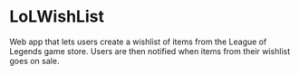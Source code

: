 LoLWishList
===========

Web app that lets users create a wishlist of items from the League of Legends game store.
Users are then notified when items from their wishlist goes on sale.
